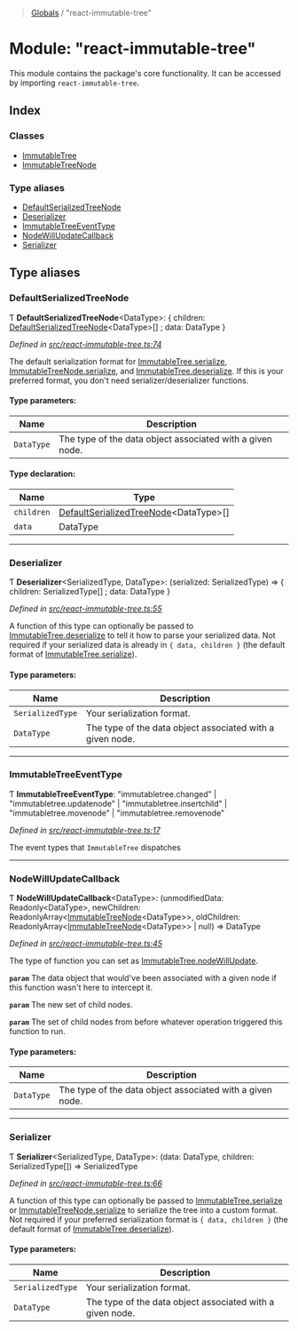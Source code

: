 > [Globals](../README.md) / "react-immutable-tree"

# Module: "react-immutable-tree"

This module contains the package's core functionality. It can be accessed by
importing `react-immutable-tree`.

## Index

### Classes

* [ImmutableTree](../classes/_react_immutable_tree_.immutabletree.md)
* [ImmutableTreeNode](../classes/_react_immutable_tree_.immutabletreenode.md)

### Type aliases

* [DefaultSerializedTreeNode](_react_immutable_tree_.md#defaultserializedtreenode)
* [Deserializer](_react_immutable_tree_.md#deserializer)
* [ImmutableTreeEventType](_react_immutable_tree_.md#immutabletreeeventtype)
* [NodeWillUpdateCallback](_react_immutable_tree_.md#nodewillupdatecallback)
* [Serializer](_react_immutable_tree_.md#serializer)

## Type aliases

### DefaultSerializedTreeNode

Ƭ  **DefaultSerializedTreeNode**\<DataType>: { children: [DefaultSerializedTreeNode](_react_immutable_tree_.md#defaultserializedtreenode)\<DataType>[] ; data: DataType  }

*Defined in [src/react-immutable-tree.ts:74](https://github.com/mrjacobbloom/react-immutable-tree/blob/3f9614d/src/react-immutable-tree.ts#L74)*

The default serialization format for [ImmutableTree.serialize](../classes/_react_immutable_tree_.immutabletree.md#serialize),
[ImmutableTreeNode.serialize](../classes/_react_immutable_tree_.immutabletreenode.md#serialize), and [ImmutableTree.deserialize](../classes/_react_immutable_tree_.immutabletree.md#deserialize). If this
is your preferred format, you don't need serializer/deserializer functions.

#### Type parameters:

Name | Description |
------ | ------ |
`DataType` | The type of the data object associated with a given node.  |

#### Type declaration:

Name | Type |
------ | ------ |
`children` | [DefaultSerializedTreeNode](_react_immutable_tree_.md#defaultserializedtreenode)\<DataType>[] |
`data` | DataType |

___

### Deserializer

Ƭ  **Deserializer**\<SerializedType, DataType>: (serialized: SerializedType) => { children: SerializedType[] ; data: DataType  }

*Defined in [src/react-immutable-tree.ts:55](https://github.com/mrjacobbloom/react-immutable-tree/blob/3f9614d/src/react-immutable-tree.ts#L55)*

A function of this type can optionally be passed to [ImmutableTree.deserialize](../classes/_react_immutable_tree_.immutabletree.md#deserialize)
to tell it how to parse your serialized data. Not required if your serialized
data is already in `{ data, children }` (the default format of
[ImmutableTree.serialize](../classes/_react_immutable_tree_.immutabletree.md#serialize)).

#### Type parameters:

Name | Description |
------ | ------ |
`SerializedType` | Your serialization format. |
`DataType` | The type of the data object associated with a given node.  |

___

### ImmutableTreeEventType

Ƭ  **ImmutableTreeEventType**: \"immutabletree.changed\" \| \"immutabletree.updatenode\" \| \"immutabletree.insertchild\" \| \"immutabletree.movenode\" \| \"immutabletree.removenode\"

*Defined in [src/react-immutable-tree.ts:17](https://github.com/mrjacobbloom/react-immutable-tree/blob/3f9614d/src/react-immutable-tree.ts#L17)*

The event types that `ImmutableTree` dispatches

___

### NodeWillUpdateCallback

Ƭ  **NodeWillUpdateCallback**\<DataType>: (unmodifiedData: Readonly\<DataType>, newChildren: ReadonlyArray\<[ImmutableTreeNode](../classes/_react_immutable_tree_.immutabletreenode.md)\<DataType>>, oldChildren: ReadonlyArray\<[ImmutableTreeNode](../classes/_react_immutable_tree_.immutabletreenode.md)\<DataType>> \| null) => DataType

*Defined in [src/react-immutable-tree.ts:45](https://github.com/mrjacobbloom/react-immutable-tree/blob/3f9614d/src/react-immutable-tree.ts#L45)*

The type of function you can set as [ImmutableTree.nodeWillUpdate](../classes/_react_immutable_tree_.immutabletree.md#nodewillupdate).

**`param`** The data object that would've been associated with a
given node if this function wasn't here to intercept it.

**`param`** The new set of child nodes.

**`param`** The set of child nodes from before whatever operation
triggered this function to run.

#### Type parameters:

Name | Description |
------ | ------ |
`DataType` | The type of the data object associated with a given node.  |

___

### Serializer

Ƭ  **Serializer**\<SerializedType, DataType>: (data: DataType, children: SerializedType[]) => SerializedType

*Defined in [src/react-immutable-tree.ts:66](https://github.com/mrjacobbloom/react-immutable-tree/blob/3f9614d/src/react-immutable-tree.ts#L66)*

A function of this type can optionally be passed to [ImmutableTree.serialize](../classes/_react_immutable_tree_.immutabletree.md#serialize)
or [ImmutableTreeNode.serialize](../classes/_react_immutable_tree_.immutabletreenode.md#serialize) to serialize the tree into a custom
format. Not required if your preferred serialization format is
`{ data, children }` (the default format of
[ImmutableTree.deserialize](../classes/_react_immutable_tree_.immutabletree.md#deserialize)).

#### Type parameters:

Name | Description |
------ | ------ |
`SerializedType` | Your serialization format. |
`DataType` | The type of the data object associated with a given node.  |
